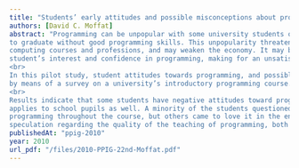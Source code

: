 ```yaml
---
title: "Students’ early attitudes and possible misconceptions about programming"
authors: [David C. Moffat]
abstract: "Programming can be unpopular with some university students of computing, who may then go on
to graduate without good programming skills. This unpopularity threatens student recruitment into the core
computing courses and professions, and may weaken the economy. It may be that negative attitudes harm the
student’s interest and confidence in programming, making for an unsatisfying learning experience.
<br>
In this pilot study, student attitudes towards programming, and possible changes in attitude, were investigated
by means of a survey on a university’s introductory programming course.
<br>
Results indicate that some students have negative attitudes toward programming, and programmers; and this
applies to school pupils as well. A minority of the students questioned retained their frustration and dislike of
programming throughout the course, but others came to love it in the end. Interpretation of the results leads to
speculation regarding the quality of the teaching of programming, both at school and at university."
publishedAt: "ppig-2010"
year: 2010
url_pdf: "/files/2010-PPIG-22nd-Moffat.pdf"
---
```

